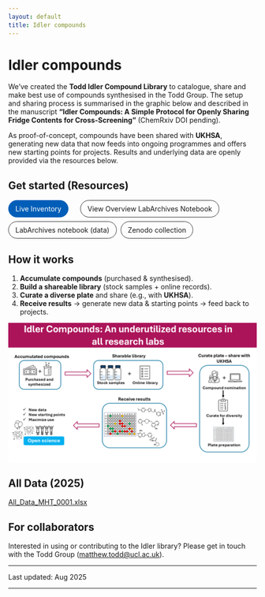 ```yaml
---
layout: default
title: Idler compounds
---
```



<div id="idler-page">

<style>
#idler-page img { max-width: 100%; height: auto; display:block; margin: 0 auto; }
#idler-page .lead { font-size: 1.05rem; color: #444; margin-top: .25rem; }
#idler-page .cta { display:flex; flex-wrap:wrap; gap:.5rem; margin:.75rem 0 1rem; }
#idler-page .btn { display:inline-block; padding:.5rem .85rem; border:1px solid #333; border-radius:999px; text-decoration:none; }
#idler-page .btn-primary { background:#005eb8; color:#fff; border-color:#005eb8; }
#idler-page .grid { list-style:none; padding:0; margin:0; display:grid; gap:.75rem;
  grid-template-columns: repeat(auto-fit, minmax(220px, 1fr)); }
#idler-page .card { border:1px solid #ddd; border-radius:12px; padding:.75rem 1rem; }
#idler-page .card h3 { margin:.1rem 0 .35rem; font-size:1.02rem; }
#idler-page .muted { color:#666; font-size:.92rem; }
#idler-page details { border:1px solid #eee; border-radius:10px; padding:.5rem .9rem; background:#fafafa; }
</style>

# Idler compounds
We’ve created the **Todd Idler Compound Library** to catalogue, share and make best use of compounds synthesised in the Todd Group. The setup and sharing process is summarised in the graphic below and described in the manuscript **“Idler Compounds: A Simple Protocol for Openly Sharing Fridge Contents for Cross-Screening”** (ChemRxiv DOI pending).

As proof-of-concept, compounds have been shared with **UKHSA**, generating new data that now feeds into ongoing programmes and offers new starting points for projects. Results and underlying data are openly provided via the resources below.

## Get started (Resources)
<div class="cta">
  <a class="btn btn-primary" href="https://docs.google.com/spreadsheets/d/1heWWU_xi_NSQRvNA5_wRuw_vI9lhMzXithmAKnpZMWW/edit?gid=0">Live Inventory</a>  
  <a class="btn" href="https://uk-mynotebook.labarchives.com/share/Todd%2520Group%2520Compound%2520Library/MC4wfDlxNzcxLzAvVHJIZU5vZGUvMTcyMDU1ODAOdHw=wL">View Overview LabArchives Notebook</a>    
  <a class="btn" href="https://uk-mynotebook.labarchives.com/share/Todd%2520Group%2520Compound%2520Library/MC4wfDlxNzcxLzAvVHJIZU5vZGUvMTcyMDU1ODAOdHw=wL" download>LabArchives notebook (data)</a>
  <a class="btn" href=https://zenodo.org/records/16793669](https://zenodo.org/records/16793669">Zenodo collection</a>
</div>

## How it works
1. **Accumulate compounds** (purchased & synthesised).
2. **Build a shareable library** (stock samples + online records).
3. **Curate a diverse plate** and share (e.g., with **UKHSA**).
4. **Receive results** → generate new data & starting points → feed back to projects.

![Idler Compounds overview](./pics/research/idleronlinegraphic.png)

## All Data (2025)

[All_Data_MHT_0001.xlsx](https://github.com/user-attachments/files/21771479/All_Data_MHT_0001.xlsx)


## For collaborators
Interested in using or contributing to the Idler library? Please get in touch with the Todd Group (matthew.todd@ucl.ac.uk).

---
Last updated: Aug 2025
</div>








---

